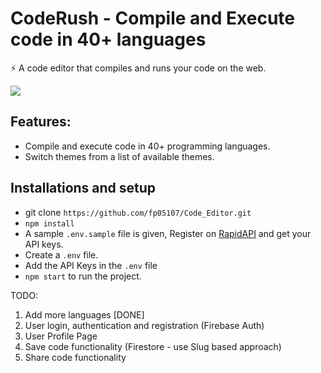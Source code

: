 # CodeRush - Compile and Execute code in 40+ languages

⚡️ A code editor that compiles and runs your code on the web.

<img src="https://github.com/manuarora700/react-code-editor/blob/main/demo.png" />

## Features: 
- Compile and execute code in 40+ programming languages.
- Switch themes from a list of available themes.

## Installations and setup

- git clone `https://github.com/fp05107/Code_Editor.git`
- `npm install`
- A sample `.env.sample` file is given, Register on <a href="https://rapidapi.com/judge0-official/api/judge0-ce/pricing" target="__blank">RapidAPI</a> and get your API keys.
- Create a `.env` file.
- Add the API Keys in the `.env` file
- `npm start` to run the project.



TODO:

1. Add more languages [DONE]
2. User login, authentication and registration (Firebase Auth)
3. User Profile Page
4. Save code functionality (Firestore - use Slug based approach)
5. Share code functionality

<!-- ## Support

<a href="https://www.buymeacoffee.com/fp05107" target="_blank"><img src="https://cdn.buymeacoffee.com/buttons/default-orange.png" alt="Buy Me A Coffee" height="41" width="174"></a> -->
